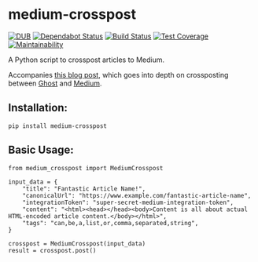 # medium-crosspost
[![DUB](https://img.shields.io/dub/l/vibe-d.svg)]()
[![Dependabot Status](https://api.dependabot.com/badges/status?host=github&repo=typenil/ghost-crosspost-medium)](https://dependabot.com)
[![Build Status](https://travis-ci.org/typenil/ghost-crosspost-medium.svg?branch=master)](https://travis-ci.org/typenil/ghost-crosspost-medium)
[![Test Coverage](https://api.codeclimate.com/v1/badges/f64916fe2fcbad4e9f7c/test_coverage)](https://codeclimate.com/github/typenil/ghost-crosspost-medium/test_coverage)
[![Maintainability](https://api.codeclimate.com/v1/badges/f64916fe2fcbad4e9f7c/maintainability)](https://codeclimate.com/github/typenil/ghost-crosspost-medium/maintainability)


A Python script to crosspost articles to Medium.

Accompanies [this blog post](https://typenil.com/automatic-ghost-medium-cross-posting/), which goes into depth on crossposting between [Ghost](https://ghost.org/) and [Medium](https://medium.com/).

## Installation:
 
`pip install medium-crosspost`


## Basic Usage:

```
from medium_crosspost import MediumCrosspost

input_data = {
    "title": "Fantastic Article Name!",
    "canonicalUrl": "https://www.example.com/fantastic-article-name",
    "integrationToken": "super-secret-medium-integration-token",
    "content": "<html><head></head><body>Content is all about actual HTML-encoded article content.</body></html>",
    "tags": "can,be,a,list,or,comma,separated,string",
}

crosspost = MediumCrosspost(input_data)
result = crosspost.post()
```
